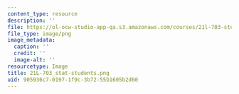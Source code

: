 ```yaml
---
content_type: resource
description: ''
file: https://ol-ocw-studio-app-qa.s3.amazonaws.com/courses/21l-703-studies-in-drama-stoppard-and-company-spring-2014/905936c701971f9c3b7255b1605b2d60_21L-703_stat-students.png
file_type: image/png
image_metadata:
  caption: ''
  credit: ''
  image-alt: ''
resourcetype: Image
title: 21L-703_stat-students.png
uid: 905936c7-0197-1f9c-3b72-55b1605b2d60
---
```

